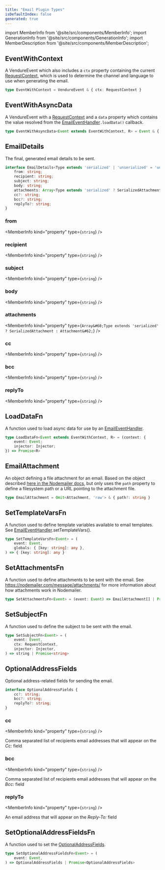 ```yaml
---
title: "Email Plugin Types"
isDefaultIndex: false
generated: true
---
```

<!-- This file was generated from the Vendure source. Do not modify. Instead, re-run the "docs:build" script -->
import MemberInfo from '@site/src/components/MemberInfo';
import GenerationInfo from '@site/src/components/GenerationInfo';
import MemberDescription from '@site/src/components/MemberDescription';


## EventWithContext

<GenerationInfo sourceFile="packages/email-plugin/src/types.ts" sourceLine="22" packageName="@vendure/email-plugin" />

A VendureEvent which also includes a `ctx` property containing the current
<a href='/reference/typescript-api/request/request-context#requestcontext'>RequestContext</a>, which is used to determine the channel and language
to use when generating the email.

```ts title="Signature"
type EventWithContext = VendureEvent & { ctx: RequestContext }
```


## EventWithAsyncData

<GenerationInfo sourceFile="packages/email-plugin/src/types.ts" sourceLine="32" packageName="@vendure/email-plugin" />

A VendureEvent with a <a href='/reference/typescript-api/request/request-context#requestcontext'>RequestContext</a> and a `data` property which contains the
value resolved from the <a href='/reference/core-plugins/email-plugin/email-event-handler#emaileventhandler'>EmailEventHandler</a>`.loadData()` callback.

```ts title="Signature"
type EventWithAsyncData<Event extends EventWithContext, R> = Event & { data: R }
```


## EmailDetails

<GenerationInfo sourceFile="packages/email-plugin/src/types.ts" sourceLine="288" packageName="@vendure/email-plugin" />

The final, generated email details to be sent.

```ts title="Signature"
interface EmailDetails<Type extends 'serialized' | 'unserialized' = 'unserialized'> {
    from: string;
    recipient: string;
    subject: string;
    body: string;
    attachments: Array<Type extends 'serialized' ? SerializedAttachment : Attachment>;
    cc?: string;
    bcc?: string;
    replyTo?: string;
}
```

<div className="members-wrapper">

### from

<MemberInfo kind="property" type={`string`}   />


### recipient

<MemberInfo kind="property" type={`string`}   />


### subject

<MemberInfo kind="property" type={`string`}   />


### body

<MemberInfo kind="property" type={`string`}   />


### attachments

<MemberInfo kind="property" type={`Array&#60;Type extends 'serialized' ? SerializedAttachment : Attachment&#62;`}   />


### cc

<MemberInfo kind="property" type={`string`}   />


### bcc

<MemberInfo kind="property" type={`string`}   />


### replyTo

<MemberInfo kind="property" type={`string`}   />




</div>


## LoadDataFn

<GenerationInfo sourceFile="packages/email-plugin/src/types.ts" sourceLine="322" packageName="@vendure/email-plugin" />

A function used to load async data for use by an <a href='/reference/core-plugins/email-plugin/email-event-handler#emaileventhandler'>EmailEventHandler</a>.

```ts title="Signature"
type LoadDataFn<Event extends EventWithContext, R> = (context: {
    event: Event;
    injector: Injector;
}) => Promise<R>
```


## EmailAttachment

<GenerationInfo sourceFile="packages/email-plugin/src/types.ts" sourceLine="341" packageName="@vendure/email-plugin" />

An object defining a file attachment for an email. Based on the object described
[here in the Nodemailer docs](https://nodemailer.com/message/attachments/), but
only uses the `path` property to define a filesystem path or a URL pointing to
the attachment file.

```ts title="Signature"
type EmailAttachment = Omit<Attachment, 'raw'> & { path?: string }
```


## SetTemplateVarsFn

<GenerationInfo sourceFile="packages/email-plugin/src/types.ts" sourceLine="413" packageName="@vendure/email-plugin" />

A function used to define template variables available to email templates.
See <a href='/reference/core-plugins/email-plugin/email-event-handler#emaileventhandler'>EmailEventHandler</a>.setTemplateVars().

```ts title="Signature"
type SetTemplateVarsFn<Event> = (
    event: Event,
    globals: { [key: string]: any },
) => { [key: string]: any }
```


## SetAttachmentsFn

<GenerationInfo sourceFile="packages/email-plugin/src/types.ts" sourceLine="427" packageName="@vendure/email-plugin" />

A function used to define attachments to be sent with the email.
See https://nodemailer.com/message/attachments/ for more information about
how attachments work in Nodemailer.

```ts title="Signature"
type SetAttachmentsFn<Event> = (event: Event) => EmailAttachment[] | Promise<EmailAttachment[]>
```


## SetSubjectFn

<GenerationInfo sourceFile="packages/email-plugin/src/types.ts" sourceLine="435" packageName="@vendure/email-plugin" />

A function used to define the subject to be sent with the email.

```ts title="Signature"
type SetSubjectFn<Event> = (
    event: Event,
    ctx: RequestContext,
    injector: Injector,
) => string | Promise<string>
```


## OptionalAddressFields

<GenerationInfo sourceFile="packages/email-plugin/src/types.ts" sourceLine="449" packageName="@vendure/email-plugin" since="1.1.0" />

Optional address-related fields for sending the email.

```ts title="Signature"
interface OptionalAddressFields {
    cc?: string;
    bcc?: string;
    replyTo?: string;
}
```

<div className="members-wrapper">

### cc

<MemberInfo kind="property" type={`string`}   />

Comma separated list of recipients email addresses that will appear on the _Cc:_ field
### bcc

<MemberInfo kind="property" type={`string`}   />

Comma separated list of recipients email addresses that will appear on the _Bcc:_ field
### replyTo

<MemberInfo kind="property" type={`string`}   />

An email address that will appear on the _Reply-To:_ field


</div>


## SetOptionalAddressFieldsFn

<GenerationInfo sourceFile="packages/email-plugin/src/types.ts" sourceLine="475" packageName="@vendure/email-plugin" since="1.1.0" />

A function used to set the <a href='/reference/core-plugins/email-plugin/email-plugin-types#optionaladdressfields'>OptionalAddressFields</a>.

```ts title="Signature"
type SetOptionalAddressFieldsFn<Event> = (
    event: Event,
) => OptionalAddressFields | Promise<OptionalAddressFields>
```
